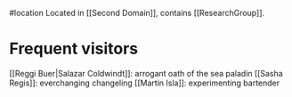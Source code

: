#location 
Located in [[Second Domain]], contains [[ResearchGroup]].

# Frequent visitors
[[Reggi Buer|Salazar Coldwindt]]: arrogant oath of the sea paladin
[[Sasha Regis]]: everchanging changeling
[[Martin Isla]]: experimenting bartender